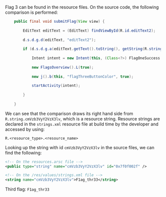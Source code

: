 Flag 3 can be found in the resource files. On the source code, the following comparison is performed:

```java
    public final void submitFlag(View view) {
  
        EditText editText = (EditText) findViewById(R.id.editText2);
  
        d.s.d.g.d(editText, "editText2");
  
        if (d.s.d.g.a(editText.getText().toString(), getString(R.string.cmVzb3VyY2VzX3lv))) {
  
            Intent intent = new Intent(this, (Class<?>) FlagOneSuccess.class);
  
            new FlagsOverview().L(true);
  
            new j().b(this, "flagThreeButtonColor", true);
  
            startActivity(intent);
  
        }
  
    }
```

We can see that the comparison draws its right hand side from `R.string.cmVzb3VyY2VzX3lv`, which is a resource string. Resource strings are declared in the `strings.xml` resource file at build time by the developer and accessed by using:

`R.<resource_type>.<resource_name>`

Looking up the string with id `cmVzb3VyY2VzX3lv` in the source files, we can find the following:

```xml
<!-- On the resources.arsc file -->
<public type="string" name="cmVzb3VyY2VzX3lv" id="0x7f0f002f" />
```

```xml
<!-- On the /res/values/strings.xml file -->
<string name="cmVzb3VyY2VzX3lv">F1ag_thr33</string>
```

Third flag: `F1ag_thr33`